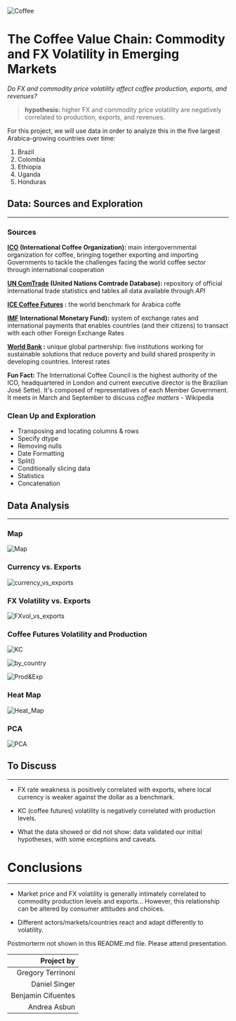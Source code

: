 ![Coffee](Images/coffee.jpeg)

# The Coffee Value Chain: Commodity and FX Volatility in Emerging Markets

*Do FX and commodity price volatility affect coffee production, exports, and revenues?*

>**hypothesis:** higher FX and commodity price volatility are negatively correlated to production, exports, and revenues.

For this project, we will use data in order to analyze this in the five largest Arabica-growing countries over time:
1. Brazil
2. Colombia
3. Ethiopia
4. Uganda
5. Honduras

## Data: Sources and Exploration
____

### Sources
**[ICO](http://www.ico.org/) (International Coffee Organization):** main intergovernmental organization for coffee, bringing together exporting and importing Governments to tackle the challenges facing the world coffee sector through international cooperation

**[UN ComTrade](https://comtrade.un.org/) (United Nations Comtrade Database):** repository of official international trade statistics and tables all data available through _API_

**[ICE Coffee Futures](https://www.theice.com/products/15/Coffee-C-Futures) :** the world benchmark for Arabica coffe


**[IMF](https://www.imf.org/external/index.htm) International Monetary Fund):** system of exchange rates and international payments that enables countries (and their citizens) to transact with each other
Foreign Exchange Rates

**[World Bank](https://www.worldbank.org/) :** unique global partnership: five institutions working for sustainable solutions that reduce poverty and build shared prosperity in developing countries.
Interest rates


**Fun Fact:** The International Coffee Council is the highest authority of the ICO, headquartered in London and current executive director is the Brazilian José Sette). It's composed of representatives of each Member Government. It meets in March and September to discuss *coffee matters* - Wikipedia


### Clean Up and Exploration
- Transposing and locating columns & rows
- Specify dtype
- Removing nulls
- Date Formatting
- Split() 
- Conditionally slicing data
- Statistics
- Concatenation

## Data Analysis
____
### Map

![Map](Images/new_map.PNG)

### Currency vs. Exports

![currency_vs_exports](Images/local_currency_vs_exports.PNG)


### FX Volatility vs. Exports

![FXvol_vs_exports](Images/FX_Rvol_vs_DExports.PNG)


### Coffee Futures Volatility and Production

![KC](Images/KC_Future_Rvol.PNG)


![by_country](Images/by_country.PNG)


![Prod&Exp](Images/Total_Prod&Exports.PNG)


### Heat Map

![Heat_Map](Images/Caliente.PNG)


### PCA

![PCA](Images/Gregatron_PCA.PNG)



## To Discuss
____
- FX rate weakness is positively correlated with exports, where local currency is weaker against the dollar as a benchmark. 

- KC (coffee futures) volatility is negatively correlated with production levels. 

- What the data showed or did not show: data validated our initial hypotheses, with some exceptions and caveats.

# Conclusions
____
- Market price and FX volatility is generally intimately correlated to commodity production levels and exports... However, this relationship can be altered by consumer attitudes and choices.

- Different actors/markets/countries react and adapt differently to volatility.

Postmorterm not shown in this README.md file. Please attend presentation.

| Project by |
|-----------:|
| Gregory Terrinoni |
| Daniel Singer |
| Benjamin Cifuentes |
| Andrea Asbun |

